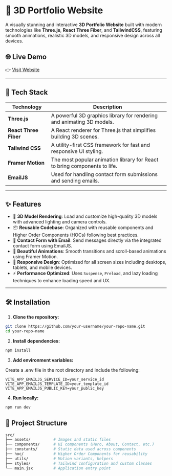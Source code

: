 # 🚀 3D Portfolio Website

A visually stunning and interactive **3D Portfolio Website** built with modern technologies like **Three.js**, **React Three Fiber**, and **TailwindCSS**, featuring smooth animations, realistic 3D models, and responsive design across all devices.

## 🌐 Live Demo

👉 [Visit Website](https://your-vercel-url.vercel.app)

---

## 🔧 Tech Stack

| Technology          | Description                                                                 |
|---------------------|-----------------------------------------------------------------------------|
| **Three.js**        | A powerful 3D graphics library for rendering and animating 3D models.       |
| **React Three Fiber** | A React renderer for Three.js that simplifies building 3D scenes.          |
| **Tailwind CSS**    | A utility-first CSS framework for fast and responsive UI styling.           |
| **Framer Motion**   | The most popular animation library for React to bring components to life.   |
| **EmailJS**         | Used for handling contact form submissions and sending emails.              |

---

## ✨ Features

- 🌌 **3D Model Rendering**: Load and customize high-quality 3D models with advanced lighting and camera controls.
- 📦 **Reusable Codebase**: Organized with reusable components and Higher Order Components (HOCs) following best practices.
- 📧 **Contact Form with Email**: Send messages directly via the integrated contact form using EmailJS.
- 🎨 **Beautiful Animations**: Smooth transitions and scroll-based animations using Framer Motion.
- 📱 **Responsive Design**: Optimized for all screen sizes including desktops, tablets, and mobile devices.
- ⚡ **Performance Optimized**: Uses `Suspense`, `Preload`, and lazy loading techniques to enhance loading speed and UX.

---

## 🛠️ Installation

1. **Clone the repository:**

```bash
git clone https://github.com/your-username/your-repo-name.git
cd your-repo-name
```
2. **Install dependencies:**

```bash
npm install
```
3. **Add environment variables:**

Create a .env file in the root directory and include the following:

```env
VITE_APP_EMAILJS_SERVICE_ID=your_service_id
VITE_APP_EMAILJS_TEMPLATE_ID=your_template_id
VITE_APP_EMAILJS_PUBLIC_KEY=your_public_key
```
4. **Run locally:**

```bash
npm run dev
```
## 📂 Project Structure

```bash
src/
├── assets/          # Images and static files
├── components/      # UI components (Hero, About, Contact, etc.)
├── constants/       # Static data used across components
├── hoc/             # Higher Order Components for reusability
├── utils/           # Motion variants, helpers
├── styles/          # Tailwind configuration and custom classes
└── main.jsx         # Application entry point
```
